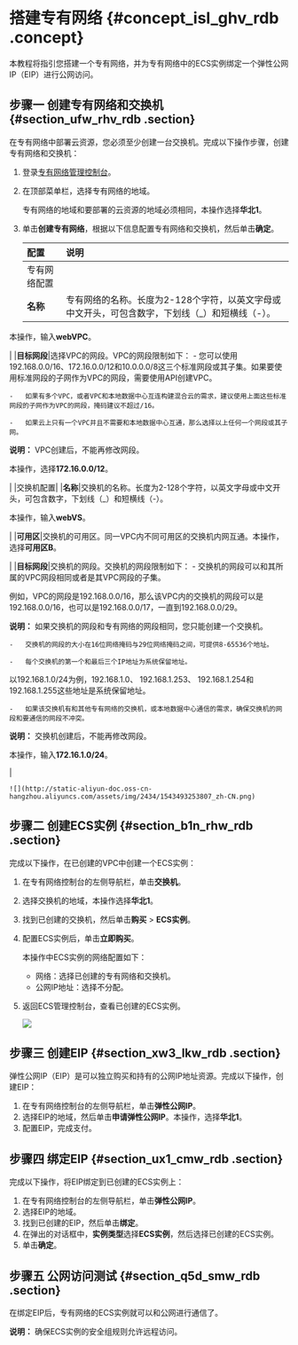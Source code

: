 # 搭建专有网络 {#concept_isl_ghv_rdb .concept}

本教程将指引您搭建一个专有网络，并为专有网络中的ECS实例绑定一个弹性公网IP（EIP）进行公网访问。

## 步骤一 创建专有网络和交换机 {#section_ufw_rhv_rdb .section}

在专有网络中部署云资源，您必须至少创建一台交换机。完成以下操作步骤，创建专有网络和交换机：

1.  登录[专有网络管理控制台](https://vpcnext.console.aliyun.com)。
2.  在顶部菜单栏，选择专有网络的地域。

    专有网络的地域和要部署的云资源的地域必须相同，本操作选择**华北1**。

3.  单击**创建专有网络**，根据以下信息配置专有网络和交换机，然后单击**确定**。

    |配置|说明|
    |:-|:-|
    |专有网络配置|
    |**名称**|专有网络的名称。长度为2-128个字符，以英文字母或中文开头，可包含数字，下划线（\_）和短横线（-）。

本操作，输入**webVPC**。

|
    |**目标网段**|选择VPC的网段。VPC的网段限制如下：    -   您可以使用192.168.0.0/16、172.16.0.0/12和10.0.0.0/8这三个标准网段或其子集。如果要使用标准网段的子网作为VPC的网段，需要使用API创建VPC。

    -   如果有多个VPC，或者VPC和本地数据中心互连构建混合云的需求，建议使用上面这些标准网段的子网作为VPC的网段，掩码建议不超过/16。

    -   如果云上只有一个VPC并且不需要和本地数据中心互通，那么选择以上任何一个网段或其子网。

**说明：** VPC创建后，不能再修改网段。

本操作，选择**172.16.0.0/12**。

|
    |交换机配置|
    |**名称**|交换机的名称。长度为2-128个字符，以英文字母或中文开头，可包含数字，下划线（\_）和短横线（-）。

本操作，输入**webVS**。

|
    |**可用区**|交换机的可用区。同一VPC内不同可用区的交换机内网互通。本操作，选择**可用区B**。

|
    |**目标网段**|交换机的网段。交换机的网段限制如下：    -   交换机的网段可以和其所属的VPC网段相同或者是其VPC网段的子集。

例如，VPC的网段是192.168.0.0/16，那么该VPC内的交换机的网段可以是192.168.0.0/16，也可以是192.168.0.0/17，一直到192.168.0.0/29。

**说明：** 如果交换机的网段和专有网络的网段相同，您只能创建一个交换机。

    -   交换机的网段的大小在16位网络掩码与29位网络掩码之间，可提供8-65536个地址。

    -   每个交换机的第一个和最后三个IP地址为系统保留地址。

以192.168.1.0/24为例，192.168.1.0、 192.168.1.253、 192.168.1.254和192.168.1.255这些地址是系统保留地址。

    -   如果该交换机有和其他专有网络的交换机，或本地数据中心通信的需求，确保交换机的网段和要通信的网段不冲突。

**说明：** 交换机创建后，不能再修改网段。

本操作，输入**172.16.1.0/24**。

|

    ![](http://static-aliyun-doc.oss-cn-hangzhou.aliyuncs.com/assets/img/2434/1543493253807_zh-CN.png)


## 步骤二 创建ECS实例 {#section_b1n_rhw_rdb .section}

完成以下操作，在已创建的VPC中创建一个ECS实例：

1.  在专有网络控制台的左侧导航栏，单击**交换机**。
2.  选择交换机的地域，本操作选择**华北1**。
3.  找到已创建的交换机，然后单击**购买** \> **ECS实例**。
4.  配置ECS实例后，单击**立即购买**。

    本操作中ECS实例的网络配置如下：

    -   网络：选择已创建的专有网络和交换机。
    -   公网IP地址：选择不分配。
5.  返回ECS管理控制台，查看已创建的ECS实例。

    ![](http://static-aliyun-doc.oss-cn-hangzhou.aliyuncs.com/assets/img/2434/1543493253808_zh-CN.png)


## 步骤三 创建EIP {#section_xw3_lkw_rdb .section}

弹性公网IP（EIP）是可以独立购买和持有的公网IP地址资源。完成以下操作，创建EIP：

1.  在专有网络控制台的左侧导航栏，单击**弹性公网IP**。
2.  选择EIP的地域，然后单击**申请弹性公网IP**。本操作，选择**华北1**。
3.  配置EIP，完成支付。

## 步骤四 绑定EIP {#section_ux1_cmw_rdb .section}

完成以下操作，将EIP绑定到已创建的ECS实例上：

1.  在专有网络控制台的左侧导航栏，单击**弹性公网IP**。
2.  选择EIP的地域。
3.  找到已创建的EIP，然后单击**绑定**。
4.  在弹出的对话框中，**实例类型**选择**ECS实例**，然后选择已创建的ECS实例。
5.  单击**确定**。

## 步骤五 公网访问测试 {#section_q5d_smw_rdb .section}

在绑定EIP后，专有网络的ECS实例就可以和公网进行通信了。

**说明：** 确保ECS实例的安全组规则允许远程访问。

